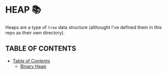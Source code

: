 # HEAP 📚

Heaps are a type of `tree` data structure (althought I've defined them in this repo as their own directory).

## TABLE OF CONTENTS

- [Table of Contents](#table-of-contents)
  - [Binary Heap](binary_heap)
